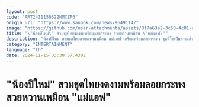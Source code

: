```yaml
---
layout: post
code: "ART2411150322NMCZF6"
origin_url: "https://www.sanook.com/news/9649114/"
image: "https://github.com/user-attachments/assets/8f7a63a2-3c50-4c81-a8ee-81bc9b37c97c"
title: "\"น้องปีใหม่\" สวมชุดไทยงดงามพร้อมลอยกระทง สวยหวานเหมือน \"แม่แอฟ\""
description: "น้องปีใหม่ สวมชุดไทยสวยหวานเหมือน แม่แอฟ เตรียมพร้อมลอยกระทง ชุดนี้โตเป็นสาวแล้วจริงๆ "
category: "ENTERTAINMENT"
language: "th"
date: 2024-11-15T03:30:57.430Z
---
```


# "น้องปีใหม่" สวมชุดไทยงดงามพร้อมลอยกระทง สวยหวานเหมือน "แม่แอฟ"